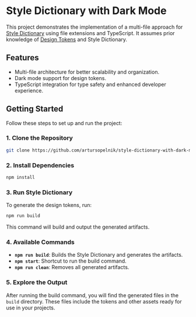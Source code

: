 # Style Dictionary with Dark Mode

This project demonstrates the implementation of a multi-file approach for [Style Dictionary](https://amzn.github.io/style-dictionary/) using file extensions and TypeScript. It assumes prior knowledge of [Design Tokens](https://www.designtokens.org/) and Style Dictionary.

## Features

- Multi-file architecture for better scalability and organization.
- Dark mode support for design tokens.
- TypeScript integration for type safety and enhanced developer experience.

## Getting Started

Follow these steps to set up and run the project:

### 1. Clone the Repository

```bash
git clone https://github.com/artursopelnik/style-dictionary-with-dark-mode.git
```

### 2. Install Dependencies

```bash
npm install
```

### 3. Run Style Dictionary

To generate the design tokens, run:

```bash
npm run build
```

This command will build and output the generated artifacts.

### 4. Available Commands

- **`npm run build`**: Builds the Style Dictionary and generates the artifacts.
- **`npm start`**: Shortcut to run the build command.
- **`npm run clean`**: Removes all generated artifacts.

### 5. Explore the Output

After running the build command, you will find the generated files in the `build` directory. These files include the tokens and other assets ready for use in your projects.
